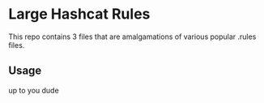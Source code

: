 # Large Hashcat Rules

This repo contains 3 files that are amalgamations of various popular .rules files. 

## Usage
up to you dude
